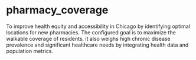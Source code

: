 # pharmacy_coverage
To improve health equity and accessibility in Chicago by identifying optimal locations for new pharmacies. The configured goal is to maximize the walkable coverage of residents, it also weighs high chronic disease prevalence and significant healthcare needs by integrating health data and population metrics.
